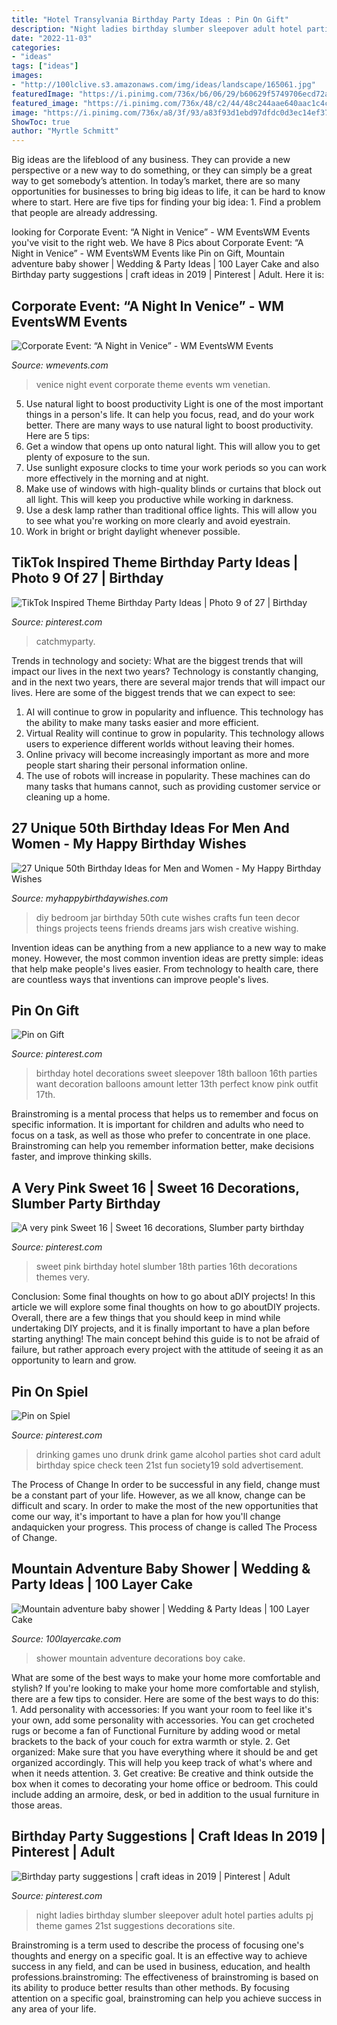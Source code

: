 ```yaml
---
title: "Hotel Transylvania Birthday Party Ideas : Pin On Gift"
description: "Night ladies birthday slumber sleepover adult hotel parties adults pj theme games 21st suggestions decorations site"
date: "2022-11-03"
categories:
- "ideas"
tags: ["ideas"]
images:
- "http://100lclive.s3.amazonaws.com/img/ideas/landscape/165061.jpg"
featuredImage: "https://i.pinimg.com/736x/b6/06/29/b60629f5749706ecd72a81cba7df61af.jpg"
featured_image: "https://i.pinimg.com/736x/48/c2/44/48c244aae640aac1c4cc3dc13ea7f2e8.jpg?b=t"
image: "https://i.pinimg.com/736x/a8/3f/93/a83f93d1ebd97dfdc0d3ec14ef37c6c6.jpg"
ShowToc: true
author: "Myrtle Schmitt"
---
```



Big ideas are the lifeblood of any business. They can provide a new perspective or a new way to do something, or they can simply be a great way to get somebody’s attention. In today’s market, there are so many opportunities for businesses to bring big ideas to life, it can be hard to know where to start. Here are five tips for finding your big idea: 1. Find a problem that people are already addressing.

	

		
looking for Corporate Event: “A Night in Venice” - WM EventsWM Events you've visit to the right web. We have 8 Pics about Corporate Event: “A Night in Venice” - WM EventsWM Events like Pin on Gift, Mountain adventure baby shower | Wedding &amp; Party Ideas | 100 Layer Cake and also Birthday party suggestions | craft ideas in 2019 | Pinterest | Adult. Here it is:
		
    
## Corporate Event: “A Night In Venice” - WM EventsWM Events

<img loading=lazy src="http://wmevents.com/wp-content/uploads/2013/01/WBT_1788-1024x681-1.jpg" onerror="this.onerror=null;this.src='https://tse4.mm.bing.net/th?id=OIP.gIPDtvxO6M-Gt777JWCYcwHaE7&amp;pid=15.1';" alt="Corporate Event: “A Night in Venice” - WM EventsWM Events">

_Source: wmevents.com_

>venice night event corporate theme events wm venetian. 

	

5) Use natural light to boost productivity
Light is one of the most important things in a person's life. It can help you focus, read, and do your work better. There are many ways to use natural light to boost productivity. Here are 5 tips:
1) Get a window that opens up onto natural light. This will allow you to get plenty of exposure to the sun.
2) Use sunlight exposure clocks to time your work periods so you can work more effectively in the morning and at night.
3) Make use of windows with high-quality blinds or curtains that block out all light. This will keep you productive while working in darkness.
4) Use a desk lamp rather than traditional office lights. This will allow you to see what you're working on more clearly and avoid eyestrain.
5) Work in bright or bright daylight whenever possible.

    
## TikTok Inspired Theme Birthday Party Ideas | Photo 9 Of 27 | Birthday

<img loading=lazy src="https://i.pinimg.com/736x/7f/86/6a/7f866a1b4c8f883b97a98418f78e415a.jpg" onerror="this.onerror=null;this.src='https://tse2.mm.bing.net/th?id=OIP.OOi4scVcD2fRRGHmRi8WkQHaLH&amp;pid=15.1';" alt="TikTok Inspired Theme Birthday Party Ideas | Photo 9 of 27 | Birthday">

_Source: pinterest.com_

>catchmyparty. 

	

Trends in technology and society: What are the biggest trends that will impact our lives in the next two years?
Technology is constantly changing, and in the next two years, there are several major trends that will impact our lives. Here are some of the biggest trends that we can expect to see: 
1) AI will continue to grow in popularity and influence. This technology has the ability to make many tasks easier and more efficient. 
2) Virtual Reality will continue to grow in popularity. This technology allows users to experience different worlds without leaving their homes. 
3) Online privacy will become increasingly important as more and more people start sharing their personal information online. 
4) The use of robots will increase in popularity. These machines can do many tasks that humans cannot, such as providing customer service or cleaning up a home.

    
## 27 Unique 50th Birthday Ideas For Men And Women - My Happy Birthday Wishes

<img loading=lazy src="https://www.myhappybirthdaywishes.com/wp-content/uploads/2016/03/Wish-Jar-50th-Birthday-Ideas.jpg" onerror="this.onerror=null;this.src='https://tse3.mm.bing.net/th?id=OIP.da_wGkEozGpXeFFlEJeRCwHaKZ&amp;pid=15.1';" alt="27 Unique 50th Birthday Ideas for Men and Women - My Happy Birthday Wishes">

_Source: myhappybirthdaywishes.com_

>diy bedroom jar birthday 50th cute wishes crafts fun teen decor things projects teens friends dreams jars wish creative wishing. 

	

Invention ideas can be anything from a new appliance to a new way to make money. However, the most common invention ideas are pretty simple: ideas that help make people's lives easier. From technology to health care, there are countless ways that inventions can improve people's lives.

    
## Pin On Gift

<img loading=lazy src="https://i.pinimg.com/736x/a8/3f/93/a83f93d1ebd97dfdc0d3ec14ef37c6c6.jpg" onerror="this.onerror=null;this.src='https://tse4.mm.bing.net/th?id=OIP.mgUtxU5R5PM6_0QjRqlyGwHaJ4&amp;pid=15.1';" alt="Pin on Gift">

_Source: pinterest.com_

>birthday hotel decorations sweet sleepover 18th balloon 16th parties want decoration balloons amount letter 13th perfect know pink outfit 17th. 

	

Brainstroming is a mental process that helps us to remember and focus on specific information. It is important for children and adults who need to focus on a task, as well as those who prefer to concentrate in one place. Brainstroming can help you remember information better, make decisions faster, and improve thinking skills.

    
## A Very Pink Sweet 16 | Sweet 16 Decorations, Slumber Party Birthday

<img loading=lazy src="https://i.pinimg.com/736x/be/e7/0a/bee70ab37a171052a08f46bc619b8151--pink-sweet--balloon.jpg" onerror="this.onerror=null;this.src='https://tse4.mm.bing.net/th?id=OIP.hyBrOfK8j9Jcb44wyFq9DwHaJ3&amp;pid=15.1';" alt="A very pink Sweet 16 | Sweet 16 decorations, Slumber party birthday">

_Source: pinterest.com_

>sweet pink birthday hotel slumber 18th parties 16th decorations themes very. 

	

Conclusion: Some final thoughts on how to go about aDIY projects!
In this article we will explore some final thoughts on how to go aboutDIY projects. Overall, there are a few things that you should keep in mind while undertaking DIY projects, and it is finally important to have a plan before starting anything! The main concept behind this guide is to not be afraid of failure, but rather approach every project with the attitude of seeing it as an opportunity to learn and grow.

    
## Pin On Spiel

<img loading=lazy src="https://i.pinimg.com/736x/b6/06/29/b60629f5749706ecd72a81cba7df61af.jpg" onerror="this.onerror=null;this.src='https://tse2.mm.bing.net/th?id=OIP.0rEBC6q6uZQ3o2ZOLZwQsAHaJ3&amp;pid=15.1';" alt="Pin on Spiel">

_Source: pinterest.com_

>drinking games uno drunk drink game alcohol parties shot card adult birthday spice check teen 21st fun society19 sold advertisement. 

	

The Process of Change
In order to be successful in any field, change must be a constant part of your life. However, as we all know, change can be difficult and scary. In order to make the most of the new opportunities that come our way, it's important to have a plan for how you'll change andaquicken your progress. This process of change is called The Process of Change.

    
## Mountain Adventure Baby Shower | Wedding &amp; Party Ideas | 100 Layer Cake

<img loading=lazy src="http://100lclive.s3.amazonaws.com/img/ideas/landscape/165061.jpg" onerror="this.onerror=null;this.src='https://tse1.mm.bing.net/th?id=OIP.dp7TXeyMiZgoXMGnxnPBiAHaLH&amp;pid=15.1';" alt="Mountain adventure baby shower | Wedding &amp; Party Ideas | 100 Layer Cake">

_Source: 100layercake.com_

>shower mountain adventure decorations boy cake. 

	

What are some of the best ways to make your home more comfortable and stylish?
If you're looking to make your home more comfortable and stylish, there are a few tips to consider. Here are some of the best ways to do this: 1. Add personality with accessories: If you want your room to feel like it's your own, add some personality with accessories. You can get crocheted rugs or become a fan of Functional Furniture by adding wood or metal brackets to the back of your couch for extra warmth or style. 2. Get organized: Make sure that you have everything where it should be and get organized accordingly. This will help you keep track of what's where and when it needs attention. 3. Get creative: Be creative and think outside the box when it comes to decorating your home office or bedroom. This could include adding an armoire, desk, or bed in addition to the usual furniture in those areas. 
    
## Birthday Party Suggestions | Craft Ideas In 2019 | Pinterest | Adult

<img loading=lazy src="https://i.pinimg.com/736x/48/c2/44/48c244aae640aac1c4cc3dc13ea7f2e8.jpg?b=t" onerror="this.onerror=null;this.src='https://tse4.mm.bing.net/th?id=OIP.Hai8GvvZNusLN2FrTZl5NgHaHW&amp;pid=15.1';" alt="Birthday party suggestions | craft ideas in 2019 | Pinterest | Adult">

_Source: pinterest.com_

>night ladies birthday slumber sleepover adult hotel parties adults pj theme games 21st suggestions decorations site. 

	

Brainstroming is a term used to describe the process of focusing one's thoughts and energy on a specific goal. It is an effective way to achieve success in any field, and can be used in business, education, and health professions.brainstroming: The effectiveness of brainstroming is based on its ability to produce better results than other methods. By focusing attention on a specific goal, brainstroming can help you achieve success in any area of your life.

